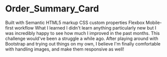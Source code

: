 # Order_Summary_Card

Built with
Semantic HTML5 markup
CSS custom properties
Flexbox
Mobile-first workflow
What I learned
I didn't learn anything particularly new but I was incredibly happy to see how much I improved in the past months. This challenge would've been a struggle a while ago. After playing around with Bootstrap and trying out things on my own, I believe I'm finally comfortable with handling images, and make them responsive as well!
